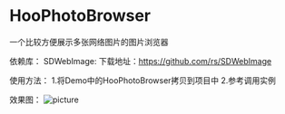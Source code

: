 # HooPhotoBrowser
一个比较方便展示多张网络图片的图片浏览器

依赖库：
SDWebImage:
下载地址：https://github.com/rs/SDWebImage

使用方法：
1.将Demo中的HooPhotoBrowser拷贝到项目中
2.参考调用实例

效果图：
![picture](https://github.com/jakciehoo/HooPhotoBrowser/blob/master/HooPhotoBrowser/HooPhotoBrowserDemoShow.gif)

